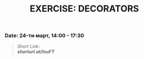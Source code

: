 <h1 align="center">EXERCISE: DECORATORS</h1>
    <br>

<h3>Date: 24-ти март, 14:00 - 17:30</h3>

<blockquote>
    <i>
        Short Link: <br> 
        <b>
            shorturl.at/lnuFT
        </b> 
    </i>
</blockquote>
